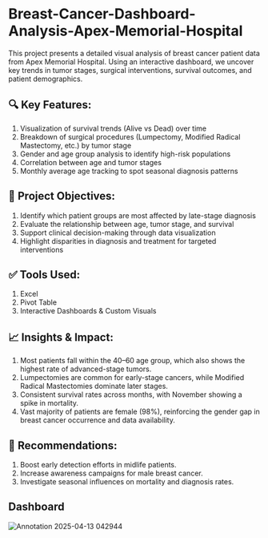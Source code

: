 # Breast-Cancer-Dashboard-Analysis-Apex-Memorial-Hospital
This project presents a detailed visual analysis of breast cancer patient data from Apex Memorial Hospital. Using an interactive dashboard, we uncover key trends in tumor stages, surgical interventions, survival outcomes, and patient demographics.
## 🔍 Key Features:
1. Visualization of survival trends (Alive vs Dead) over time
2. Breakdown of surgical procedures (Lumpectomy, Modified Radical Mastectomy, etc.) by tumor stage
3. Gender and age group analysis to identify high-risk populations
4. Correlation between age and tumor stages
5. Monthly average age tracking to spot seasonal diagnosis patterns

## 🎯 Project Objectives:
1. Identify which patient groups are most affected by late-stage diagnosis
2. Evaluate the relationship between age, tumor stage, and survival
3. Support clinical decision-making through data visualization
4. Highlight disparities in diagnosis and treatment for targeted interventions

## ✅ Tools Used:
1. Excel
2. Pivot Table
3. Interactive Dashboards & Custom Visuals

## 📈 Insights & Impact:
1. Most patients fall within the 40–60 age group, which also shows the highest rate of advanced-stage tumors.
2. Lumpectomies are common for early-stage cancers, while Modified Radical Mastectomies dominate later stages.
3. Consistent survival rates across months, with November showing a spike in mortality.
4. Vast majority of patients are female (98%), reinforcing the gender gap in breast cancer occurrence and data availability.

## 📌 Recommendations:
1. Boost early detection efforts in midlife patients.
2. Increase awareness campaigns for male breast cancer.
3. Investigate seasonal influences on mortality and diagnosis rates.

## Dashboard 
![Annotation 2025-04-13 042944](https://github.com/user-attachments/assets/42d5a35b-de6c-491e-8109-1a3268f25a2b)

